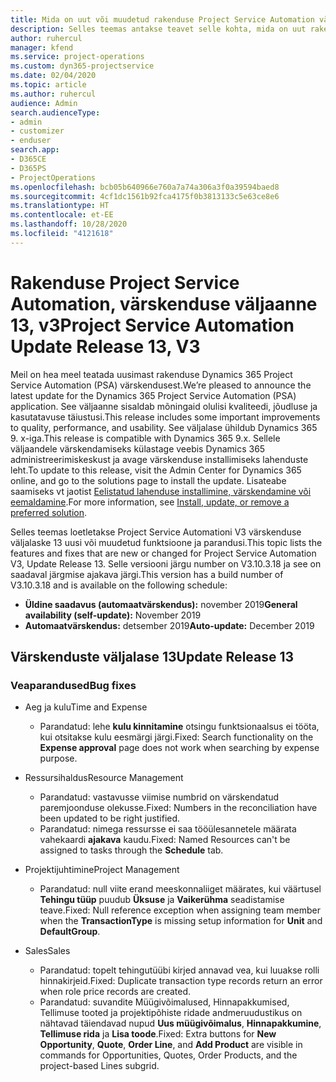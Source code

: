 ```yaml
---
title: Mida on uut või muudetud rakenduse Project Service Automation värskenduse väljaandes 13, V3
description: Selles teemas antakse teavet selle kohta, mida on uut rakenduse Project Service Automation värskenduse väljaandes 13, v3.
author: ruhercul
manager: kfend
ms.service: project-operations
ms.custom: dyn365-projectservice
ms.date: 02/04/2020
ms.topic: article
ms.author: ruhercul
audience: Admin
search.audienceType:
- admin
- customizer
- enduser
search.app:
- D365CE
- D365PS
- ProjectOperations
ms.openlocfilehash: bcb05b640966e760a7a74a306a3f0a39594baed8
ms.sourcegitcommit: 4cf1dc1561b92fca4175f0b3813133c5e63ce8e6
ms.translationtype: HT
ms.contentlocale: et-EE
ms.lasthandoff: 10/28/2020
ms.locfileid: "4121618"
---
```

# <a name="project-service-automation-update-release-13-v3"></a><span data-ttu-id="56dfb-103">Rakenduse Project Service Automation, värskenduse väljaanne 13, v3</span><span class="sxs-lookup"><span data-stu-id="56dfb-103">Project Service Automation Update Release 13, V3</span></span>
<span data-ttu-id="56dfb-104">Meil on hea meel teatada uusimast rakenduse Dynamics 365 Project Service Automation (PSA) värskendusest.</span><span class="sxs-lookup"><span data-stu-id="56dfb-104">We’re pleased to announce the latest update for the Dynamics 365 Project Service Automation (PSA) application.</span></span> <span data-ttu-id="56dfb-105">See väljaanne sisaldab mõningaid olulisi kvaliteedi, jõudluse ja kasutatavuse täiustusi.</span><span class="sxs-lookup"><span data-stu-id="56dfb-105">This release includes some important improvements to quality, performance, and usability.</span></span> <span data-ttu-id="56dfb-106">See väljalase ühildub Dynamics 365 9. x-iga.</span><span class="sxs-lookup"><span data-stu-id="56dfb-106">This release is compatible with Dynamics 365 9.x.</span></span> <span data-ttu-id="56dfb-107">Sellele väljaandele värskendamiseks külastage veebis Dynamics 365 administreerimiskeskust ja avage värskenduse installimiseks lahenduste leht.</span><span class="sxs-lookup"><span data-stu-id="56dfb-107">To update to this release, visit the Admin Center for Dynamics 365 online, and go to the solutions page to install the update.</span></span> <span data-ttu-id="56dfb-108">Lisateabe saamiseks vt jaotist [Eelistatud lahenduse installimine, värskendamine või eemaldamine](https://docs.microsoft.com/power-platform/admin/install-remove-preferred-solution).</span><span class="sxs-lookup"><span data-stu-id="56dfb-108">For more information, see [Install, update, or remove a preferred solution](https://docs.microsoft.com/power-platform/admin/install-remove-preferred-solution).</span></span>

<span data-ttu-id="56dfb-109">Selles teemas loetletakse Project Service Automationi V3 värskenduse väljalaske 13 uusi või muudetud funktsioone ja parandusi.</span><span class="sxs-lookup"><span data-stu-id="56dfb-109">This topic lists the features and fixes that are new or changed for Project Service Automation V3, Update Release 13.</span></span> <span data-ttu-id="56dfb-110">Selle versiooni järgu number on V3.10.3.18 ja see on saadaval järgmise ajakava järgi.</span><span class="sxs-lookup"><span data-stu-id="56dfb-110">This version has a build number of V3.10.3.18 and is available on the following schedule:</span></span>

- <span data-ttu-id="56dfb-111">**Üldine saadavus (automaatvärskendus):** november 2019</span><span class="sxs-lookup"><span data-stu-id="56dfb-111">**General availability (self-update):** November 2019</span></span>
- <span data-ttu-id="56dfb-112">**Automaatvärskendus:** detsember 2019</span><span class="sxs-lookup"><span data-stu-id="56dfb-112">**Auto-update:** December 2019</span></span>


## <a name="update-release-13"></a><span data-ttu-id="56dfb-113">Värskenduste väljalase 13</span><span class="sxs-lookup"><span data-stu-id="56dfb-113">Update Release 13</span></span> 

### <a name="bug-fixes"></a><span data-ttu-id="56dfb-114">Veaparandused</span><span class="sxs-lookup"><span data-stu-id="56dfb-114">Bug fixes</span></span>

- <span data-ttu-id="56dfb-115">Aeg ja kulu</span><span class="sxs-lookup"><span data-stu-id="56dfb-115">Time and Expense</span></span>

     - <span data-ttu-id="56dfb-116">Parandatud: lehe **kulu kinnitamine** otsingu funktsionaalsus ei tööta, kui otsitakse kulu eesmärgi järgi.</span><span class="sxs-lookup"><span data-stu-id="56dfb-116">Fixed: Search functionality on the **Expense approval** page does not work when searching by expense purpose.</span></span>

- <span data-ttu-id="56dfb-117">Ressursihaldus</span><span class="sxs-lookup"><span data-stu-id="56dfb-117">Resource Management</span></span>

     - <span data-ttu-id="56dfb-118">Parandatud: vastavusse viimise numbrid on värskendatud paremjoonduse olekusse.</span><span class="sxs-lookup"><span data-stu-id="56dfb-118">Fixed: Numbers in the reconciliation have been updated to be right justified.</span></span>
     - <span data-ttu-id="56dfb-119">Parandatud: nimega ressursse ei saa tööülesannetele määrata vahekaardi **ajakava** kaudu.</span><span class="sxs-lookup"><span data-stu-id="56dfb-119">Fixed: Named Resources can't be assigned to tasks through the **Schedule** tab.</span></span>

- <span data-ttu-id="56dfb-120">Projektijuhtimine</span><span class="sxs-lookup"><span data-stu-id="56dfb-120">Project Management</span></span>

     - <span data-ttu-id="56dfb-121">Parandatud: null viite erand meeskonnaliiget määrates, kui väärtusel **Tehingu tüüp** puudub **Üksuse** ja **Vaikerühma** seadistamise teave.</span><span class="sxs-lookup"><span data-stu-id="56dfb-121">Fixed: Null reference exception when assigning team member when the **TransactionType** is missing setup information for **Unit** and **DefaultGroup**.</span></span>

- <span data-ttu-id="56dfb-122">Sales</span><span class="sxs-lookup"><span data-stu-id="56dfb-122">Sales</span></span>

     - <span data-ttu-id="56dfb-123">Parandatud: topelt tehingutüübi kirjed annavad vea, kui luuakse rolli hinnakirjeid.</span><span class="sxs-lookup"><span data-stu-id="56dfb-123">Fixed: Duplicate transaction type records return an error when role price records are created.</span></span>
     - <span data-ttu-id="56dfb-124">Parandatud: suvandite Müügivõimalused, Hinnapakkumised, Tellimuse tooted ja projektipõhiste ridade andmeruudustikus on nähtavad täiendavad nupud **Uus müügivõimalus**, **Hinnapakkumine**, **Tellimuse rida** ja **Lisa toode**.</span><span class="sxs-lookup"><span data-stu-id="56dfb-124">Fixed: Extra buttons for **New Opportunity**, **Quote**, **Order Line**, and **Add Product** are visible in commands for Opportunities, Quotes, Order Products, and the project-based Lines subgrid.</span></span>


